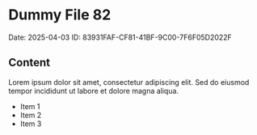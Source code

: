 # Dummy File 82

Date: 2025-04-03
ID: 83931FAF-CF81-41BF-9C00-7F6F05D2022F

## Content

Lorem ipsum dolor sit amet, consectetur adipiscing elit.
Sed do eiusmod tempor incididunt ut labore et dolore magna aliqua.

* Item 1
* Item 2
* Item 3
